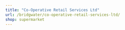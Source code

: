 ```yaml
---
title: "Co-Operative Retail Services Ltd"
url: /bridgwater/co-operative-retail-services-ltd/
shop: supermarket
---
```

